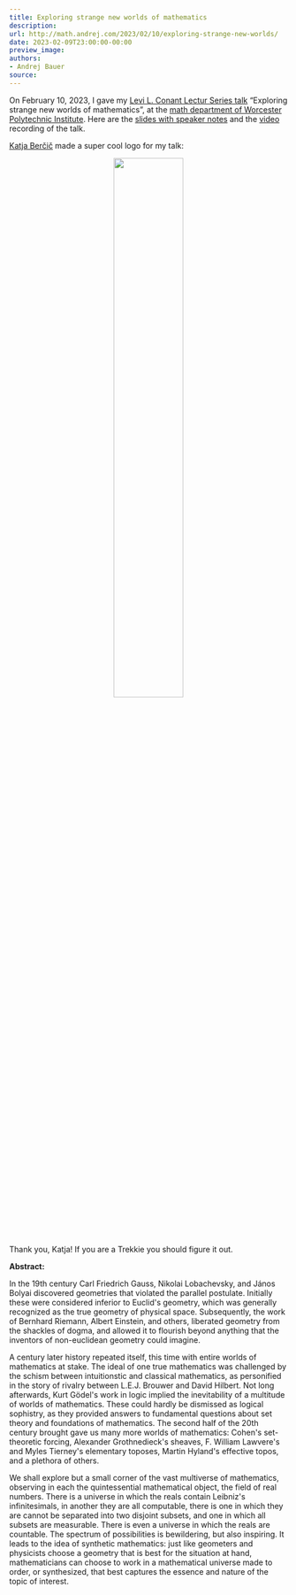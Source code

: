 ```yaml
---
title: Exploring strange new worlds of mathematics
description:
url: http://math.andrej.com/2023/02/10/exploring-strange-new-worlds/
date: 2023-02-09T23:00:00-00:00
preview_image:
authors:
- Andrej Bauer
source:
---
```


<p>On February 10, 2023, I gave my <a href="https://www.wpi.edu/news/calendar/events/mathematical-sciences-department-levi-l-conant-lecture-series-2023-andrej-bauer-university-ljubljana">Levi L. Conant Lectur Series talk</a> “Exploring strange new worlds of mathematics”, at the <a href="https://www.wpi.edu/academics/departments/mathematical-sciences">math department of  Worcester Polytechnic Institute</a>. Here are the <a href="http://math.andrej.com/asset/data/exploring-strange-new-worlds.pdf">slides with speaker notes</a> and the <a href="https://echo360.org/media/2685fce0-74f9-4304-88d7-f58820b5bcfe/public">video</a> recording of the talk.</p>



<p><a href="http://katja.not.si">Katja Berčič</a> made a super cool logo for my talk:</p>

<center><img src="http://math.andrej.com/asset/data/vulcan-exploring.png" style="width: 50%"></center>

<p>Thank you, Katja! If you are a Trekkie you should figure it out.</p>

<p><strong>Abstract:</strong></p>

<p>In the 19th century Carl Friedrich Gauss, Nikolai Lobachevsky, and János Bolyai discovered geometries that violated the parallel postulate. Initially these were considered inferior to Euclid's geometry, which was generally recognized as the true geometry of physical space. Subsequently, the work of Bernhard Riemann, Albert Einstein, and others, liberated geometry from the shackles of dogma, and allowed it to flourish beyond anything that the inventors of non-euclidean geometry could imagine.</p>

<p>A century later history repeated itself, this time with entire worlds of mathematics at stake. The ideal of one true mathematics was challenged by the schism between intuitionstic and classical mathematics, as personified in the story of rivalry between L.E.J. Brouwer and David Hilbert. Not long afterwards, Kurt Gödel's work in logic implied the inevitability of a multitude of worlds of mathematics. These could hardly be dismissed as logical sophistry, as they provided answers to fundamental questions about set theory and foundations of mathematics. The second half of the 20th century brought gave us many more worlds of mathematics: Cohen's set-theoretic forcing, Alexander Grothnedieck's sheaves, F. William Lawvere's and Myles Tierney's elementary toposes, Martin Hyland's effective topos, and a plethora of others.</p>

<p>We shall explore but a small corner of the vast multiverse of mathematics, observing in each the quintessential mathematical object, the field of real numbers. There is a universe in which the reals contain Leibniz's infinitesimals, in another they are all computable, there is one in which they are cannot be separated into two disjoint subsets, and one in which all subsets are measurable. There is even a universe in which the reals are countable. The spectrum of possibilities is bewildering, but also inspiring. It leads to the idea of synthetic mathematics: just like geometers and physicists choose a geometry that is best for the situation at hand, mathematicians can choose to work in a mathematical universe made to order, or synthesized, that best captures the essence and nature of the topic of interest.</p>
